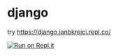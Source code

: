 # django

try https://django.janbkrejci.repl.co/

[![Run on Repl.it](https://repl.it/badge/github/janbkrejci/django)](https://repl.it/github/janbkrejci/django)